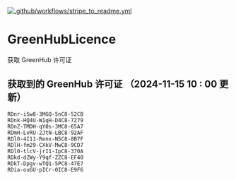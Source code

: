 [![.github/workflows/stripe_to_readme.yml](https://github.com/zjx-kimi/GreenHubLicence/actions/workflows/stripe_to_readme.yml/badge.svg)](https://github.com/zjx-kimi/GreenHubLicence/actions/workflows/stripe_to_readme.yml)
# GreenHubLicence
获取 GreenHub 许可证
## 获取到的 GreenHub 许可证 （2024-11-15 10 : 00 更新）
```
RDnr-iSw8-3MGQ-5nC8-52CB
RDnk-HQ4U-W1qH-D4C8-7279
RDnZ-TMDH-qY0s-3MC8-65A7
RDmH-LvRU-2JtN-LBC8-92AF
RDlO-4I11-Renx-N5C8-8B7F
RDlH-fm29-CXkV-MwC8-9CD7
RDl0-tlcV-jrI1-IpC8-370A
RDkd-dZWy-Y9qf-ZZC8-EF40
RDkT-Dpgv-wTQ1-5PC8-47E7
RDia-ouGU-pICr-0IC8-E9F6
```
